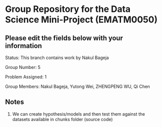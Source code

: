 # Group Repository for the Data Science Mini-Project (EMATM0050)

## Please edit the fields below with your information
Status: This branch contains work by Nakul Bageja

Group Number: 5

Problem Assigned: 1

Group Members: Nakul Bageja, Yutong Wei, ZHENGPENG WU, Qi Chen


## Notes

1. We can create hypothesis/models and then test them against the datasets available in chunks folder (source code)


